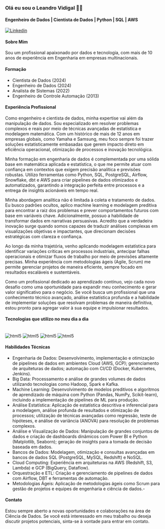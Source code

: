 ### Olá eu sou o Leandro Vidigal 🖐🏻
#### Engenheiro de Dados | Cientista de Dados | Python | SQL | AWS
[![Linkedin](https://img.shields.io/badge/LinkedIn-0077B5?style=for-the-badge&logo=linkedin&logoColor=white)](https://www.linkedin.com/in/leandrovidigal)

#### Sobre Mim
Sou um profissional apaixonado por dados e tecnologia, com mais de 10 anos de experiência em Engenharia em empresas multinacionais.

#### Formação
- Cientista de Dados (2024)
- Engenheiro de Dados (2024)
- Analista de Sistemas (2022)
- Engenheiro de Controle Automação (2013)

#### Experiência Profissional
Como engenheiro e cientista de dados, minha expertise vai além da manipulação de dados. Sou especializado em resolver problemas complexos e reais por meio de técnicas avançadas de estatística e modelagem matemática. Com um histórico de mais de 12 anos em empresas globais, como Yamaha e Samsung, meu foco sempre foi trazer soluções estatisticamente embasadas que gerem impacto direto em eficiência operacional, otimização de processos e inovação tecnológica.

Minha formação em engenharia de dados é complementada por uma sólida base em matemática aplicada e estatística, o que me permite atuar com confiança em contextos que exigem precisão analítica e previsões robustas. Utilizo ferramentas como Python, SQL, PostgreSQL, Airflow, Snowflake, dbt e AWS para criar pipelines de dados otimizados e automatizados, garantindo a integração perfeita entre processos e a entrega de insights acionáveis em tempo real.

Minha abordagem analítica não é limitada à coleta e tratamento de dados. Eu busco padrões ocultos, aplico machine learning e modelagem preditiva para encontrar a raiz dos problemas e prever comportamentos futuros com base em variáveis chave. Adicionalmente, possuo a habilidade de transformar dados em narrativas persuasivas. Acredito que a verdadeira inovação surge quando somos capazes de traduzir análises complexas em visualizações objetivas e impactantes, que direcionam decisões estratégicas com clareza e confiança.

Ao longo da minha trajetória, venho aplicando modelagem estatística para identificar variações críticas em processos industriais, antecipar falhas operacionais e otimizar fluxos de trabalho por meio de previsões altamente precisas. Minha experiência com metodologias ágeis (Agile, Scrum) me permite gerenciar projetos de maneira eficiente, sempre focado em resultados escaláveis e sustentáveis.

Como um profissional dedicado ao aprendizado contínuo, vejo cada novo desafio como uma oportunidade para expandir meu conhecimento e gerar valor significativo para o negócio. Se você busca um profissional que una conhecimento técnico avançado, análise estatística profunda e a habilidade de implementar soluções que resolvam problemas de maneira definitiva, estou pronto para agregar valor à sua equipe e impulsionar resultados.

#### Tecnologias que utilizo no meu dia a dia
<div style="display: inline_block"><br/>
  <img align="center" alt="html5" src="https://img.shields.io/badge/Python-3776AB?style=for-the-badge&logo=python&logoColor=white" />
  <img align="center" alt="html5" src="https://img.shields.io/badge/MySQL-00000F?style=for-the-badge&logo=mysql&logoColor=white" /> 
  <img align="center" alt="html5" src="https://img.shields.io/badge/Amazon_AWS-232F3E?style=for-the-badge&logo=amazon-aws&logoColor=white" /> 
  <img align="center" alt="html5" src="https://img.shields.io/badge/TensorFlow-FF6F00?style=for-the-badge&logo=tensorflow&logoColor=white" /> 
</div>

#### Habilidades Técnicas
- Engenharia de Dados: Desenvolvimento, implementação e otimização de pipelines de dados em ambientes Cloud (AWS, GCP); gerenciamento de arquiteturas de dados; automação com CI/CD (Docker, Kubernetes, Jenkins).
- Big Data: Processamento e análise de grandes volumes de dados utilizando tecnologias como Hadoop, Spark e Kafka.
- Machine Learning: Desenvolvimento de modelos preditivos e algoritmos de aprendizado de máquina com Python (Pandas, NumPy, Scikit-learn), incluindo a implementação de pipelines de ML para produção.
- Análise Estatística: Aplicação de estatística descritiva e inferencial para a modelagem, análise profunda de resultados e otimização de processos; utilização de técnicas avançadas como regressão, teste de hipóteses, e análise de variância (ANOVA) para resolução de problemas complexos.
- Análise e Visualização de Dados: Manipulação de grandes conjuntos de dados e criação de dashboards dinâmicos com Power BI e Python (Matplotlib, Seaborn); geração de insights para a tomada de decisão baseada em dados.
- Bancos de Dados: Modelagem, otimização e consultas avançadas em bancos de dados SQL (PostgreSQL, MySQL, Redshift) e NoSQL.
- Cloud Computing: Experiência em arquiteturas na AWS (Redshift, S3, Lambda) e GCP (BigQuery, Dataflow).
- Orquestração e ETL: Criação e gerenciamento de pipelines de dados com Airflow, DBT e ferramentas de automação.
- Metodologias Ágeis: Aplicação de metodologias ágeis como Scrum para gestão de projetos e equipes de engenharia e ciência de dados.- 

#### Contato
Estou sempre aberto a novas oportunidades e colaborações na área de Ciência de Dados. Se você está interessado em meu trabalho ou deseja discutir projetos potenciais, sinta-se à vontade para entrar em contato.


